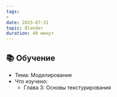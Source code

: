 ```yaml
---
tags: 
- 
date: 2025-07-31
topic: Blender
duration: 40 минут
---
```


## 📚 Обучение

- Тема: Моделирование
- Что изучено:
  - Глава 3: Основы текстурирования
